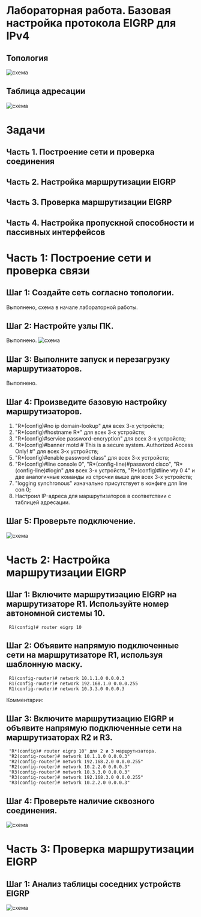 # Лабораторная работа. Базовая настройка протокола EIGRP для IPv4
## 	Топология
![схема](https://github.com/VladimirDr/Labs/blob/master/Lab08/Cxema8_1.png)
## 	Таблица адресации
![схема](https://github.com/VladimirDr/Labs/blob/master/Lab08/Tabl8_1.png)
# Задачи
  ## Часть 1. Построение сети и проверка соединения
  ## Часть 2. Настройка маршрутизации EIGRP
  ## Часть 3. Проверка маршрутизации EIGRP
  ## Часть 4. Настройка пропускной способности и пассивных интерфейсов

# Часть 1:	Построение сети и проверка связи  
  
  ## Шаг 1:	Создайте сеть согласно топологии.
  Выполнено, схема в начале лабораторной работы.
  
  ## Шаг 2:	Настройте узлы ПК.
  Выполнено.
  ![схема](https://github.com/VladimirDr/Labs/blob/master/Lab08/PC8_1.png)
  
  ## Шаг 3:	Выполните запуск и перезагрузку маршрутизаторов.
  Выполнено.
  
  ## Шаг 4:	Произведите базовую настройку маршрутизаторов.
   1. "R*(config)#no ip domain-lookup" для всех 3-х устройств;
   2. "R*(config)#hostname R*" для всех 3-х устройств;
   3. "R*(config)#service password-encryption" для всех 3-х устройств;
   4. "R*(config)#banner motd # This is a secure system. Authorized Access Only! #" для всех 3-х устройств;
   5. "R*(config)#enable password class" для всех 3-х устройств;
   6. "R*(config)#line console 0", "R*(config-line)#password cisco", "R*(config-line)#login" для всех 3-х устройств,
      "R*(config)#line vty 0 4" и две аналогичные команды из строчки выше для всех 3-х устройств;
   7. "logging synchronous" изначально присутствует в конфиге для line con 0;
   8. Настроил IP-адреса для маршрутизаторов в соответствии с таблицей адресации. 
   
  ## Шаг 5:	Проверьте подключение.
  ![схема](https://github.com/VladimirDr/Labs/blob/master/Lab08/Ping8_1.png)
  
# Часть 2:	Настройка маршрутизации EIGRP
  ## Шаг 1:	Включите маршрутизацию EIGRP на маршрутизаторе R1. Используйте номер автономной системы 10.
     R1(config)# router eigrp 10
     
  ## Шаг 2:	Объявите напрямую подключенные сети на маршрутизаторе R1, используя шаблонную маску.
     R1(config-router)# network 10.1.1.0 0.0.0.3
     R1(config-router)# network 192.168.1.0 0.0.0.255
     R1(config-router)# network 10.3.3.0 0.0.0.3
     
  Комментарии:
  
  
  ## Шаг 3:	Включите маршрутизацию EIGRP и объявите напрямую подключенные сети на маршрутизаторах R2 и R3.
     "R*(config)# router eigrp 10" для 2 и 3 маршрутизатора.
     "R2(config-router)# network 10.1.1.0 0.0.0.3"
     "R2(config-router)# network 192.168.2.0 0.0.0.255"
     "R2(config-router)# network 10.2.2.0 0.0.0.3"
     "R3(config-router)# network 10.3.3.0 0.0.0.3"
     "R3(config-router)# network 192.168.3.0 0.0.0.255"
     "R3(config-router)# network 10.2.2.0 0.0.0.3"
  ## Шаг 4:	Проверьте наличие сквозного соединения.
  ![схема](https://github.com/VladimirDr/Labs/blob/master/Lab08/Ping8_1(2).png)
  
# Часть 3:	Проверка маршрутизации EIGRP
  ## Шаг 1:	Анализ таблицы соседних устройств EIGRP
  ![схема](https://github.com/VladimirDr/Labs/blob/master/Lab08/R1_eigrp_8_1.png)
  

     

